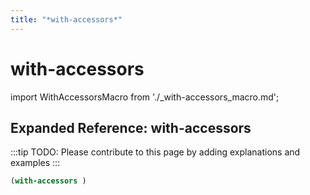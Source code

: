 ```yaml
---
title: "*with-accessors*"
---
```


# with-accessors

import WithAccessorsMacro from './_with-accessors_macro.md';

<WithAccessorsMacro />

## Expanded Reference: with-accessors

:::tip
TODO: Please contribute to this page by adding explanations and examples
:::

```lisp
(with-accessors )
```
